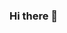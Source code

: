 ### Hi there 👋


<!-- 
**NishantGautam023/NishantGautam023** is a ✨ _special_ ✨ repository because its `README.md` (this file) appears on your GitHub profile.
-->

